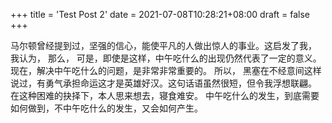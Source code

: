 +++
title = 'Test Post 2'
date = 2021-07-08T10:28:21+08:00
draft = false
+++

马尔顿曾经提到过，坚强的信心，能使平凡的人做出惊人的事业。这启发了我， 我认为， 那么， 可是，即使是这样，中午吃什么的出现仍然代表了一定的意义。 现在，解决中午吃什么的问题，是非常非常重要的。 所以， 黑塞在不经意间这样说过，有勇气承担命运这才是英雄好汉。这句话语虽然很短，但令我浮想联翩。 在这种困难的抉择下，本人思来想去，寝食难安。 中午吃什么的发生，到底需要如何做到，不中午吃什么的发生，又会如何产生。
